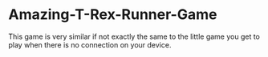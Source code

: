 # Amazing-T-Rex-Runner-Game
This game is very similar if not exactly the same to the little game you get to play when there is no connection on your device. 

